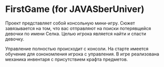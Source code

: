 # FirstGame (for JAVASberUniver)
Проект представляет собой консольную мини-игру. 
Сюжет завязывается на том, что вас отправляют на поиски потерявщейся девочки по имени Селка. Целью игрока является найти и спасти девочку.

Управление полностью происходит с консоли. На старте имеется обучение для ознокомления игрока с управления.
В игре реализована механика инвентаря с присутствием крафта предметов.
